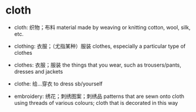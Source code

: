 # cloth

- cloth: 织物；布料 material made by weaving or knitting cotton, wool, silk, etc.
- clothing: 衣服；（尤指某种）服装 clothes, especially a particular type of clothes
- clothes: 衣服；服装 the things that you wear, such as trousers/pants, dresses and jackets
- clothe: 给…穿衣 to dress sb/yourself


- embroidery: 绣花；刺绣图案；刺绣品 patterns that are sewn onto cloth using threads of various colours; cloth that is decorated in this way

